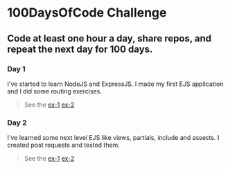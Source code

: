 # 100DaysOfCode Challenge
## Code at least one hour a day, share repos, and repeat the next day for 100 days.

### Day 1
  I've started to learn NodeJS and ExpressJS. I made my first EJS application and I did some routing exercises.
  
  > See the [ex-1](https://github.com/kaanakdeniz/100DaysOfCode/tree/master/Day1%20-%20IntroToExpress/FirstExpressApp)
  [ex-2](https://github.com/kaanakdeniz/100DaysOfCode/tree/master/Day1%20-%20IntroToExpress/Routing%20Exercies)
  
### Day 2
   I've learned some next level EJS like views, partials, include and assests. I created post requests and tested them.
   
  > See the [ex-1](https://github.com/kaanakdeniz/100DaysOfCode/tree/master/Day2%20-%20Intermediate%20Express/EJSDemo)
  [ex-2](https://github.com/kaanakdeniz/100DaysOfCode/tree/master/Day2%20-%20Intermediate%20Express/PostRequest)
    
